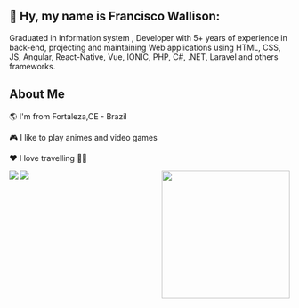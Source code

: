 ## 👋  Hy, my name is Francisco Wallison:  

Graduated in Information system
, Developer with 5+ years of experience in back-end, projecting and maintaining Web applications using HTML, CSS, JS, Angular, React-Native, Vue, IONIC, PHP, C#, .NET, Laravel and others frameworks.

## About Me

🌎 I'm from Fortaleza,CE - Brazil

🎮 I like to play animes and video games

❤️ I love travelling 🛫🛬

<p align="center">
    <img align="left"  src="https://github-readme-streak-stats.herokuapp.com/?user=FranciscoWallison&theme=midnight-purple&count_private=true&show_icons=true&title_color=6e40c9&icon_color=6e40c9&line_height=20"/>
<img width="230" align="right" src="https://github-readme-stats.vercel.app/api/top-langs/?username=FranciscoWallison&langs_count=20&theme=highcontrast&show_icons=true&title_color=6e40c9&icon_color=6e40c"/>
<img align="left"  src="https://github-readme-stats.vercel.app/api?username=FranciscoWallison&theme=highcontrast&count_private=true&show_icons=true&title_color=6e40c9&icon_color=6e40c9&line_height=20"/>
</p>
  <br/>
  
  
  

